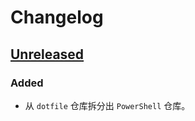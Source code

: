 # Changelog

## [Unreleased]

### Added

- 从 `dotfile` 仓库拆分出 `PowerShell` 仓库。

[Unreleased]: https://github.com/SetsuikiHyoryu/PowerShell/compare/v0.1.0...HEAD
[0.1.0]: https://github.com/SetsuikiHyoryu/PowerShell/releases/tag/v0.1.0
